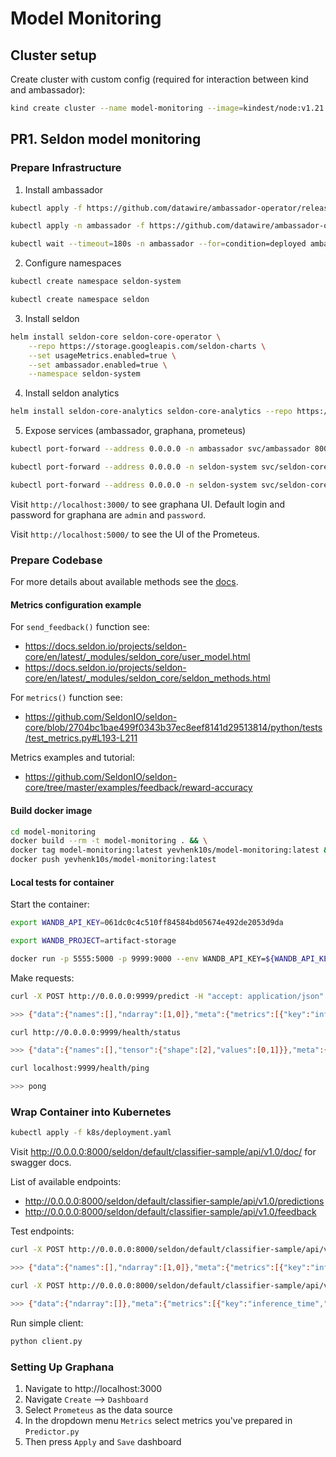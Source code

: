 # Model Monitoring

## Cluster setup

Create cluster with custom config (required for interaction between kind and ambassador):
```bash
kind create cluster --name model-monitoring --image=kindest/node:v1.21.2 --config=k8s/kind.yaml
```

## PR1. Seldon model monitoring

### Prepare Infrastructure

1. Install ambassador

```bash
kubectl apply -f https://github.com/datawire/ambassador-operator/releases/latest/download/ambassador-operator-crds.yaml

kubectl apply -n ambassador -f https://github.com/datawire/ambassador-operator/releases/latest/download/ambassador-operator-kind.yaml

kubectl wait --timeout=180s -n ambassador --for=condition=deployed ambassadorinstallations/ambassador
```

2. Configure namespaces

```bash
kubectl create namespace seldon-system

kubectl create namespace seldon
```

3. Install seldon

```bash
helm install seldon-core seldon-core-operator \
    --repo https://storage.googleapis.com/seldon-charts \
    --set usageMetrics.enabled=true \
    --set ambassador.enabled=true \
    --namespace seldon-system
```

4. Install seldon analytics

```bash
helm install seldon-core-analytics seldon-core-analytics --repo https://storage.googleapis.com/seldon-charts --namespace seldon-system
```

5. Expose services (ambassador, graphana, prometeus)

```bash
kubectl port-forward --address 0.0.0.0 -n ambassador svc/ambassador 8000:80

kubectl port-forward --address 0.0.0.0 -n seldon-system svc/seldon-core-analytics-grafana 3000:80

kubectl port-forward --address 0.0.0.0 -n seldon-system svc/seldon-core-analytics-prometheus-seldon 5000:80
```

Visit `http://localhost:3000/` to see graphana UI. Default login and password for graphana are `admin` and `password`.

Visit `http://localhost:5000/` to see the UI of the Prometeus.

### Prepare Codebase

For more details about available methods see the [docs](https://docs.seldon.io/projects/seldon-core/en/latest/python/python_component.html).

#### Metrics configuration example
For `send_feedback()` function see:
- https://docs.seldon.io/projects/seldon-core/en/latest/_modules/seldon_core/user_model.html
- https://docs.seldon.io/projects/seldon-core/en/latest/_modules/seldon_core/seldon_methods.html

For `metrics()` function see:
- https://github.com/SeldonIO/seldon-core/blob/2704bc1bae499f0343b37ec8eef8141d29513814/python/tests/test_metrics.py#L193-L211

Metrics examples and tutorial:
- https://github.com/SeldonIO/seldon-core/tree/master/examples/feedback/reward-accuracy


#### Build docker image

```bash
cd model-monitoring
docker build --rm -t model-monitoring . && \
docker tag model-monitoring:latest yevhenk10s/model-monitoring:latest && \
docker push yevhenk10s/model-monitoring:latest
```

#### Local tests for container

Start the container:

```bash
export WANDB_API_KEY=061dc0c4c510ff84584bd05674e492de2053d9da

export WANDB_PROJECT=artifact-storage

docker run -p 5555:5000 -p 9999:9000 --env WANDB_API_KEY=${WANDB_API_KEY} --env WANDB_PROJECT=${WANDB_PROJECT} yevhenk10s/model-monitoring:latest
```

Make requests:

```bash
curl -X POST http://0.0.0.0:9999/predict -H "accept: application/json" -H "Content-Type: application/json" -d '{"data":{"ndarray":[[10, 1], [1, 10]]}}'

>>> {"data":{"names":[],"ndarray":[1,0]},"meta":{"metrics":[{"key":"inference_time","type":"GAUGE","value":0.003155778016662225},{"key":"inference_time_dist","type":"TIMER","value":0.003155778016662225},{"key":"true_pos","type":"GAUGE","value":0},{"key":"true_neg","type":"GAUGE","value":0},{"key":"false_pos","type":"GAUGE","value":0},{"key":"false_neg","type":"GAUGE","value":0},{"key":"request_count","type":"COUNTER","value":1}]}}
```

```bash
curl http://0.0.0.0:9999/health/status

>>> {"data":{"names":[],"tensor":{"shape":[2],"values":[0,1]}},"meta":{"metrics":[{"key":"inference_time","type":"GAUGE","value":0.0026717180153355002},{"key":"inference_time_dist","type":"TIMER","value":0.0026717180153355002},{"key":"true_pos","type":"GAUGE","value":0},{"key":"true_neg","type":"GAUGE","value":0},{"key":"false_pos","type":"GAUGE","value":0},{"key":"false_neg","type":"GAUGE","value":0},{"key":"request_count","type":"COUNTER","value":1}]}}
```

```bash
curl localhost:9999/health/ping

>>> pong
```

### Wrap Container into Kubernetes

```bash
kubectl apply -f k8s/deployment.yaml
```

Visit http://0.0.0.0:8000/seldon/default/classifier-sample/api/v1.0/doc/ for swagger docs.

List of available endpoints:
- http://0.0.0.0:8000/seldon/default/classifier-sample/api/v1.0/predictions
- http://0.0.0.0:8000/seldon/default/classifier-sample/api/v1.0/feedback

Test endpoints:

```bash
curl -X POST http://0.0.0.0:8000/seldon/default/classifier-sample/api/v1.0/predictions -H "accept: application/json" -H "Content-Type: application/json" -d '{"data":{"ndarray":[[10, 1], [1, 10]]}}'

>>> {"data":{"names":[],"ndarray":[1,0]},"meta":{"metrics":[{"key":"inference_time","type":"GAUGE","value":0.0016381210007239133},{"key":"inference_time_dist","type":"TIMER","value":0.0016381210007239133},{"key":"true_pos","type":"GAUGE","value":0},{"key":"true_neg","type":"GAUGE","value":0},{"key":"false_pos","type":"GAUGE","value":0},{"key":"false_neg","type":"GAUGE","value":0},{"key":"request_count","type":"COUNTER","value":1}],"requestPath":{"classifier":"yevhenk10s/model-monitoring:latest"}}}
```

```bash
curl -X POST http://0.0.0.0:8000/seldon/default/classifier-sample/api/v1.0/feedback -H "accept: application/json" -H "Content-Type: application/json" -d '{"request": {"data": {"ndarray": [[10, 1], [1, 10]]}}, "truth":{"data": {"ndarray": [0, 1]}}}'

>>> {"data":{"ndarray":[]},"meta":{"metrics":[{"key":"inference_time","type":"GAUGE"},{"key":"inference_time_dist","type":"TIMER"},{"key":"true_pos","type":"GAUGE"},{"key":"true_neg","type":"GAUGE"},{"key":"false_pos","type":"GAUGE"},{"key":"false_neg","type":"GAUGE","value":2.0},{"key":"request_count"}],"requestPath":{"classifier":"yevhenk10s/model-monitoring:latest"}}}
```

Run simple client:
```bash
python client.py
```

### Setting Up Graphana

1. Navigate to http://localhost:3000
2. Navigate `Create` --> `Dashboard`
3. Select `Prometeus` as the data source
4. In the dropdown menu `Metrics` select metrics you've prepared in `Predictor.py`
5. Then press `Apply` and `Save` dashboard

